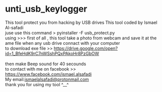 # unti_usb_keylogger
This tool protect you from hacking by USB drives 
This tool coded by Ismael Al-safadi 
<br>
<to convert it to exe file > juse use this command > pyinstaller -F usb_protect.py
<br>
using >>>
first of all , this tool take a photo from webcam and save it at the ame file when any usb drive connact with your computer 
<br>
  to download exe file >> https://drive.google.com/open?id=1_BfeHdK9rC7nWSshPQxPAkoHr8PzGbOW
<br>  
then make Beep sound for 40 secounds 
<br>
to contact with me on facebook >> https://www.facebook.com/ismael.alsafadi
<br>
My email:ismaelalsafadi@protonmail.com 
<br>
thank you for using my tool ^__^
  
